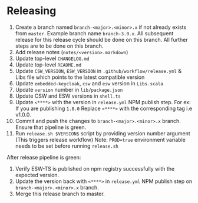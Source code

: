 # Releasing

1. Create a branch named `branch-<major>.<minor>.x` if not already exists from `master`. Example branch name `branch-3.0.x`.
   All subsequent release for this release cycle should be done on this branch. All further steps are to be done on this branch.
1. Add release notes (`notes/<version>.markdown`)
1. Update top-level `CHANGELOG.md`
1. Update top-level `README.md`
1. Update `CSW_VERSION`, `ESW_VERSION` in `.github/workflow/release.yml` & Libs file which points to the latest compatible version
1. Update `embedded-keycloak`, `csw` and `esw` version in `Libs.scala`
1. Update `version` number in `lib/package.json`
1. Update CSW and ESW versions in `shell.ts`
1. Update  `<****>` with the version in `release.yml` NPM publish step.
    For ex: If you are publishing `1.0.0`
            Replace `<****>` with the corresponding tag i.e v1.0.0.
1. Commit and push the changes to `branch-<major>.<minor>.x` branch. Ensure that pipeline is green.
1. Run `release.sh $VERSION$` script by providing version number argument (This triggers release workflow)
    Note: `PROD=true` environment variable needs to be set before running `release.sh`

After release pipeline is green:
1. Verify ESW-TS is published on npm registry successfully with the expected version.
1. Update the version back with `<****>` in `release.yml` NPM publish step on `branch-<major>.<minor>.x` branch.
1. Merge this release branch to master.

